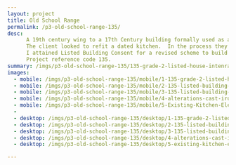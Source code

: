 ```yaml
---
layout: project
title: Old School Range
permalink: /p3-old-school-range-135/
desc:
      A 19th century wing to a 17th Century building formally used as a school, and subsequently divided into multiple dwellings.  The property is listed Grade II.  This project shows how sometimes the buildings listed protection can extend to fixtures within it.      The Parish Council appointed me to advise them on the replacement of the sand:cement render with a lime based render.<br><br>
      The client looked to refit a dated kitchen.  In the process they uncovered a large, fairly dilapidated cast iron range. This had been concealed within a fireplace and by modern fitted cupboards. They had hoped to remove it, however, an LBC refusal - prepared by a separate architectural firm - was upheld at a subsequent appeal.<br><br>
      I attained Listed Building Consent for a revised scheme to build the new kitchen design around it including lower the ceiling to accommodate ventilation and other services and internal alterations to form a new WC, boot room and utility space.<br><br>
      Project reference code 135.
summary: /imgs/p3-old-school-range-135/135-grade-2-listed-house-intenral-alterations-gal.jpg
images:
  - mobile: /imgs/p3-old-school-range-135/mobile/1-135-grade-2-listed-house-intenral-alterations-m.jpg
  - mobile: /imgs/p3-old-school-range-135/mobile/2-135-listed-building-consent-internal-alterations-m.jpg
  - mobile: /imgs/p3-old-school-range-135/mobile/3-135-listed-building-consent-internal-alterations-m.jpg
  - mobile: /imgs/p3-old-school-range-135/mobile/4-alterations-cast-iron-stove-m.jpg
  - mobile: /imgs/p3-old-school-range-135/mobile/5-Existing-Kitchen-Elevation-Section-n-m.jpg
  - 
  - desktop: /imgs/p3-old-school-range-135/desktop/1-135-grade-2-listed-house-internal-alterations-dt.jpg
  - desktop: /imgs/p3-old-school-range-135/desktop/2-135-listed-building-consent-internal-alterations-dt.jpg
  - desktop: /imgs/p3-old-school-range-135/desktop/3-135-listed-building-consent-internal-alterations-dt.jpg
  - desktop: /imgs/p3-old-school-range-135/desktop/4-alterations-cast-iron-stove-dt.jpg
  - desktop: /imgs/p3-old-school-range-135/desktop/5-existing-kitchen-elevation-section-n-dt.jpg

---
```

